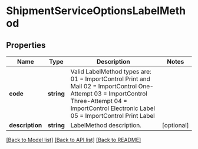 # ShipmentServiceOptionsLabelMethod

## Properties
Name | Type | Description | Notes
------------ | ------------- | ------------- | -------------
**code** | **string** | Valid LabelMethod types are: 01 &#x3D; ImportControl Print and Mail 02 &#x3D; ImportControl One-Attempt 03 &#x3D; ImportControl Three-Attempt 04 &#x3D; ImportControl Electronic Label 05 &#x3D; ImportControl Print Label | 
**description** | **string** | LabelMethod description. | [optional] 

[[Back to Model list]](../../README.md#documentation-for-models) [[Back to API list]](../../README.md#documentation-for-api-endpoints) [[Back to README]](../../README.md)

